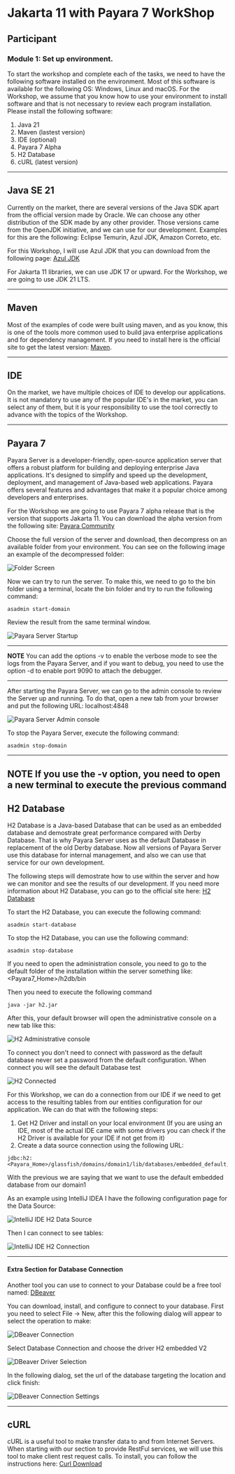 # Jakarta 11 with Payara 7 WorkShop

## Participant

### **Module 1: Set up environment.**

To start the workshop and complete each of the tasks, we need to have the following software installed on the environment. Most of this software is available for the following OS: Windows, Linux and macOS. For the Workshop, we assume that you know how to use your environment to install software and that is not necessary to review each program installation. Please install the following software:

1. Java 21
2. Maven (lastest version)
3. IDE (optional)
4. Payara 7 Alpha
5. H2 Database
6. cURL (latest version)

-----

## Java SE 21

Currently on the market, there are several versions of the Java SDK apart from the official version made by Oracle. We can choose any other distribution of the SDK made by any other provider. Those versions came from the OpenJDK initiative, and we can use for our development. Examples for this are the following: Eclipse Temurin, Azul JDK, Amazon Correto, etc.

For this Workshop, I will use Azul JDK that you can download from the following page: [Azul JDK](https://www.azul.com/downloads/?package=jdk#zulu)

For Jakarta 11 libraries, we can use JDK 17 or upward. For the Workshop, we are going to use JDK 21 LTS.

-----

## Maven

Most of the examples of code were built using maven, and as you know, this is one of the tools more common used to build java enterprise applications and for dependency management. If you need to install here is the official site to get the latest version: [Maven](https://maven.apache.org/download.cgi).

-----

## IDE 

On the market, we have multiple choices of IDE to develop our applications. It is not mandatory to use any of the popular IDE's in the market, you can select any of them, but it is your responsibility to use the tool correctly to advance with the topics of the Workshop.

-----

## Payara 7

Payara Server is a developer-friendly, open-source application server that offers a robust platform for building and deploying enterprise Java applications. It's designed to simplify and speed up the development, deployment, and management of Java-based web applications. Payara offers several features and advantages that make it a popular choice among developers and enterprises.

For the Workshop we are going to use Payara 7 alpha release that is the version that supports Jakarta 11. You can download the alpha version from the following site: [Payara Community](https://www.payara.fish/downloads/payara-platform-community-edition/)

Choose the full version of the server and download, then decompress on an available folder from your environment. You can see on the following image an example of the decompressed folder:

![Folder Screen](img/folderPayaraDecompressed.png)

Now we can try to run the server. To make this, we need to go to the bin folder using a terminal, locate the bin folder and try to run the following command: 

```console
asadmin start-domain
```
Review the result from the same terminal window.

![Payara Server Startup](img/payaraServerStartup.png)

---
**NOTE**
You can add the options -v to enable the verbose mode to see the logs from the Payara Server, and if you want to debug, you
need to use the option -d to enable port 9090 to attach the debugger.

---

After starting the Payara Server, we can go to the admin console to review the Server up and running. To do that, open
a new tab from your browser and put the following URL: localhost:4848

![Payara Server Admin console](img/payaraServerAdminConsole.png)

To stop the Payara Server, execute the following command:

```console
asadmin stop-domain
```

---
**NOTE**
If you use the -v option, you need to open a new terminal to execute the previous command
---

## H2 Database

H2 Database is a Java-based Database that can be used as an embedded database and demostrate great performance compared with Derby Database. That is why Payara Server uses as the default Database in replacement of the old Derby database. Now all versions of Payara Server use this database for internal management, and also we can use that service for our own development.

The following steps will demostrate how to use within the server and how we can monitor and see the results of our development. If you need more information about H2 Database, you can go to the official site here: [H2 Database](https://www.h2database.com/html/main.html)

To start the H2 Database, you can execute the following command:

```console
asadmin start-database
```

To stop the H2 Database, you can use the following command:

```console
asadmin stop-database
```

If you need to open the administration console, you need to go to the default folder of the installation within the server something like: <Payara7_Home>/h2db/bin

Then you need to execute the following command

```console
java -jar h2.jar
```

After this, your default browser will open the administrative console on a new tab like this:

![H2 Administrative console](img/administrativeConsoleH2Local.png)

To connect you don't need to connect with password as the default database never set a password from the default configuration. When connect you will see the default Database test

![H2 Connected](img/administrativeConsoleH2Running.png)

For this Workshop, we can do a connection from our IDE if we need to get access to the resulting tables from our entities configuration for our application. We can do that with the following steps:

1. Get H2 Driver and install on your local environment (If you are using an IDE, most of the actual IDE came with some drivers you can check if the H2 Driver is available for your IDE if not get from it)
2. Create a data source connection using the following URL:
```h2
jdbc:h2:<Payara_Home>/glassfish/domains/domain1/lib/databases/embedded_default;AUTO_SERVER=TRUE
```
With the previous we are saying that we want to use the default embedded database from our domain1

As an example using IntelliJ IDEA I have the following configuration page for the Data Source:

![IntelliJ IDE H2 Data Source](img/intelliJIdeaDataSourceForEmbeddedH2.png)

Then I can connect to see tables:

![IntelliJ IDE H2 Connection](img/intelliJIdeaConnectionDatabase.png)

-----

#### Extra Section for Database Connection

Another tool you can use to connect to your Database could be a free tool named: [DBeaver](https://dbeaver.io/)

You can download, install, and configure to connect to your database. First you need to select File -> New, after this the following dialog will appear to select the operation to make:

![DBeaver Connection](img/dBeaverDatabaseConnection.png)

Select Database Connection and choose the driver H2 embedded V2

![DBeaver Driver Selection](img/dBeaverDriverSelection.png)

In the following dialog, set the url of the database targeting the location and click finish:

![DBeaver Connection Settings](img/dBeaverConnectionSettings.png)

-----

## cURL

cURL is a useful tool to make transfer data to and from Internet Servers. When starting with our section to provide RestFul services,
we will use this tool to make client rest request calls. To install, you can follow the instructions here: [Curl Download](https://curl.se/download.html)



